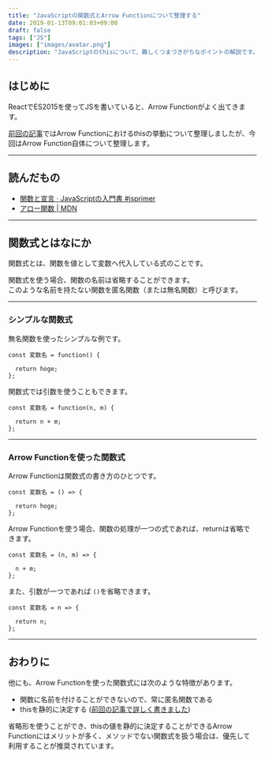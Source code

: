 ```yaml
---
title: "JavaScriptの関数式とArrow Functionについて整理する"
date: 2019-01-13T09:01:03+09:00
draft: false
tags: ["JS"]
images: ["images/avatar.png"]
description: "JavaScriptのthisについて、難しくつまづきがちなポイントの解説です。今回は前回までの補足として関数式とArrow Functionついて説明します。"
---
```


## はじめに

ReactでES2015を使ってJSを書いていると、Arrow Functionがよく出てきます。

[前回の記事](https://mom0tomo.github.io/post/20190109/)ではArrow Functionにおけるthisの挙動について整理しましたが、今回はArrow Function自体について整理します。

***

## 読んだもの

- [関数と宣言 · JavaScriptの入門書 #jsprimer](https://jsprimer.net/basic/function-declaration/#function-and-declaration)
- [アロー関数 | MDN](https://developer.mozilla.org/ja/docs/Web/JavaScript/Reference/Functions/Arrow_functions)

***

## 関数式とはなにか

関数式とは、関数を値として変数へ代入している式のことです。

関数式を使う場合、関数の名前は省略することができます。<br>
このような名前を持たない関数を匿名関数（または無名関数）と呼びます。

***

### シンプルな関数式

無名関数を使ったシンプルな例です。

```
const 変数名 = function() {

  return hoge;
};
```

関数式では引数を使うこともできます。

```
const 変数名 = function(n, m) {

  return n + m;
};
```

***

### Arrow Functionを使った関数式

Arrow Functionは関数式の書き方のひとつです。

```
const 変数名 = () => {

  return hoge;
};
```

Arrow Functionを使う場合、関数の処理が一つの式であれば、returnは省略できます。

```
const 変数名 = (n, m) => {

  n + m;
};
```

また、引数が一つであれば `()`を省略できます。

```
const 変数名 = n => {

  return n;
};
```

***

## おわりに

他にも、Arrow Functionを使った関数式には次のような特徴があります。

- 関数に名前を付けることができないので、常に匿名関数である
- thisを静的に決定する ([前回の記事で詳しく書きました](https://mom0tomo.github.io/post/20190109/))

省略形を使うことができ、thisの値を静的に決定することができるArrow Functionにはメリットが多く、メソッドでない関数式を扱う場合は、優先して利用することが推奨されています。
